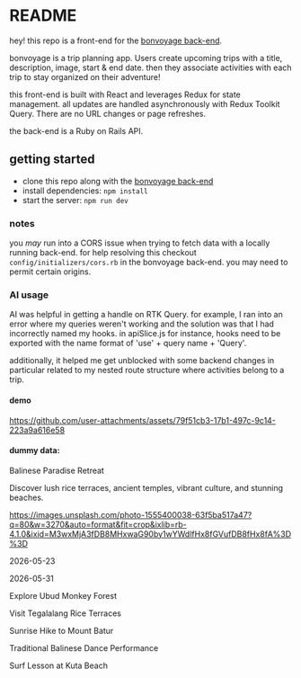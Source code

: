 # README

hey! this repo is a front-end for the [bonvoyage back-end](https://github.com/mikeygough/bonvoyage-be).

bonvoyage is a trip planning app. Users create upcoming trips with a title, description, image, start & end date. then they associate activities with each trip to stay organized on their adventure!

this front-end is built with React and leverages Redux for state management. all updates are handled asynchronously with Redux Toolkit Query. There are no URL changes or page refreshes.

the back-end is a Ruby on Rails API.

## getting started

- clone this repo along with the [bonvoyage back-end](https://github.com/mikeygough/bonvoyage-be)
- install dependencies: `npm install`
- start the server: `npm run dev`

### notes

you _may_ run into a CORS issue when trying to fetch data with a locally running back-end. for help resolving this checkout `config/initializers/cors.rb` in the bonvoyage back-end. you may need to permit certain origins.

### AI usage

AI was helpful in getting a handle on RTK Query. for example, I ran into an error where my queries weren't working and the solution was that I had incorrectly named my hooks. in apiSlice.js for instance, hooks need to be exported with the name format of 'use' + query name + 'Query'.

additionally, it helped me get unblocked with some backend changes in particular related to my nested route structure where activities belong to a trip.

#### demo

https://github.com/user-attachments/assets/79f51cb3-17b1-497c-9c14-223a9a616e58

#### dummy data:

Balinese Paradise Retreat

Discover lush rice terraces, ancient temples, vibrant culture, and stunning beaches.

https://images.unsplash.com/photo-1555400038-63f5ba517a47?q=80&w=3270&auto=format&fit=crop&ixlib=rb-4.1.0&ixid=M3wxMjA3fDB8MHxwaG90by1wYWdlfHx8fGVufDB8fHx8fA%3D%3D

2026-05-23

2026-05-31

Explore Ubud Monkey Forest

Visit Tegalalang Rice Terraces

Sunrise Hike to Mount Batur

Traditional Balinese Dance Performance

Surf Lesson at Kuta Beach
